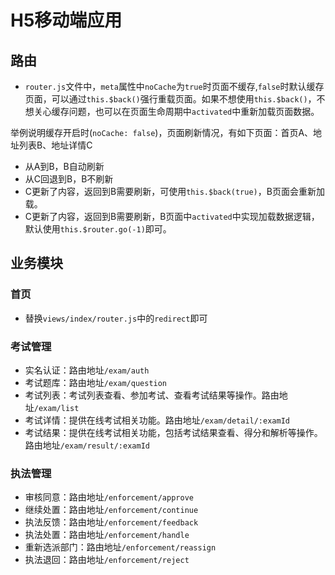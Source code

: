 # H5移动端应用


## 路由
- `router.js`文件中，`meta`属性中`noCache`为`true`时页面不缓存,`false`时默认缓存页面，可以通过`this.$back()`强行重载页面。如果不想使用`this.$back()`，不想关心缓存问题，也可以在页面生命周期中`activated`中重新加载页面数据。

举例说明缓存开启时(`noCache: false`)，页面刷新情况，有如下页面：首页A、地址列表B、地址详情C
- 从A到B，B自动刷新
- 从C回退到B，B不刷新
- C更新了内容，返回到B需要刷新，可使用`this.$back(true)`，B页面会重新加载。
- C更新了内容，返回到B需要刷新，B页面中`activated`中实现加载数据逻辑，默认使用`this.$router.go(-1)`即可。

## 业务模块

### 首页
- 替换`views/index/router.js`中的`redirect`即可

### 考试管理
- 实名认证：路由地址`/exam/auth`
- 考试题库：路由地址`/exam/question`
- 考试列表：考试列表查看、参加考试、查看考试结果等操作。路由地址`/exam/list`
- 考试详情：提供在线考试相关功能。路由地址`/exam/detail/:examId`
- 考试结果：提供在线考试相关功能，包括考试结果查看、得分和解析等操作。路由地址`/exam/result/:examId`

### 执法管理
- 审核同意：路由地址`/enforcement/approve`
- 继续处置：路由地址`/enforcement/continue`
- 执法反馈：路由地址`/enforcement/feedback`
- 执法处置：路由地址`/enforcement/handle`
- 重新选派部门：路由地址`/enforcement/reassign`
- 执法退回：路由地址`/enforcement/reject`
